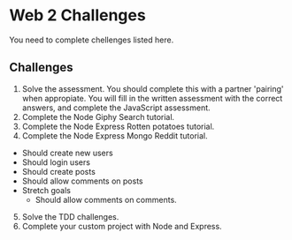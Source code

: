 # Web 2 Challenges

You need to complete chellenges listed here. 

## Challenges 

1. Solve the assessment. You should complete this with a partner 'pairing' when 
appropiate. You will fill in the written assessment with the correct answers, and 
complete the JavaScript assessment.
2. Complete the Node Giphy Search tutorial. 
3. Complete the Node Express Rotten potatoes tutorial. 
4. Complete the Node Express Mongo Reddit tutorial.
  - Should create new users
  - Should login users
  - Should create posts 
  - Should allow comments on posts
  - Stretch goals
    - Should allow comments on comments.
5. Solve the TDD challenges.
6. Complete your custom project with Node and Express. 